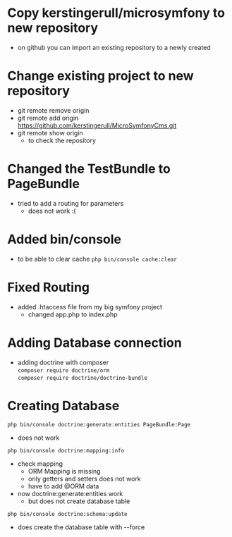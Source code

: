 Copy kerstingerull/microsymfony to new repository
=================================================

* on github you can import an existing repository to a newly created

Change existing project to new repository
=========================================

* git remote remove origin
* git remote add origin https://github.com/kerstingerull/MicroSymfonyCms.git
* git remote show origin
    * to check the repository
    
Changed the TestBundle to PageBundle
====================================

* tried to add a routing for parameters
    * does not work :(
    
Added bin/console
=================

* to be able to clear cache
```php bin/console cache:clear```

Fixed Routing
=============

* added .htaccess file from my big symfony project
    * changed app.php to index.php
    
Adding Database connection
==========================
* adding doctrine with composer   
```composer require doctrine/orm```  
```composer require doctrine/doctrine-bundle```  

Creating Database
=================

```php bin/console doctrine:generate:entities PageBundle:Page```  
* does not work

```php bin/console doctrine:mapping:info```  
* check mapping
    * ORM Mapping is missing
    * only getters and setters does not work
    * have to add @ORM data
* now doctrine:generate:entities work
    * but does not create database table
    
```php bin/console doctrine:schema:update```
* does create the database table with --force